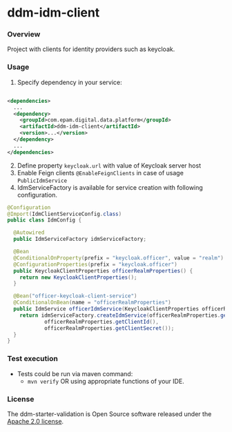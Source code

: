 # ddm-idm-client

### Overview

Project with clients for identity providers such as keycloak.

### Usage

1. Specify dependency in your service:

```xml

<dependencies>
  ...
  <dependency>
    <groupId>com.epam.digital.data.platform</groupId>
    <artifactId>ddm-idm-client</artifactId>
    <version>...</version>
  </dependency>
  ...
</dependencies>
```
2. Define property ```keycloak.url``` with value of Keycloak server host
3. Enable Feign clients `@EnableFeignClients` in case of usage `PublicIdmService`
4. IdmServiceFactory is available for  service creation with following configuration.

```java
@Configuration
@Import(IdmClientServiceConfig.class)
public class IdmConfig {

  @Autowired
  public IdmServiceFactory idmServiceFactory;

  @Bean
  @ConditionalOnProperty(prefix = "keycloak.officer", value = "realm")
  @ConfigurationProperties(prefix = "keycloak.officer")
  public KeycloakClientProperties officerRealmProperties() {
    return new KeycloakClientProperties();
  }

  @Bean("officer-keycloak-client-service")
  @ConditionalOnBean(name = "officerRealmProperties")
  public IdmService officerIdmService(KeycloakClientProperties officerRealmProperties) {
    return idmServiceFactory.createIdmService(officerRealmProperties.getRealm(),
            officerRealmProperties.getClientId(),
            officerRealmProperties.getClientSecret());
  }
}
```

### Test execution

* Tests could be run via maven command:
    * `mvn verify` OR using appropriate functions of your IDE.

### License

The ddm-starter-validation is Open Source software released under
the [Apache 2.0 license](https://www.apache.org/licenses/LICENSE-2.0).